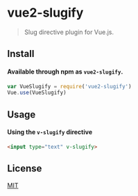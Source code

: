 # vue2-slugify

> Slug directive plugin for Vue.js.

## Install

#### Available through npm as `vue2-slugify`.

  ``` js
  var VueSlugify = require('vue2-slugify')
  Vue.use(VueSlugify)
  ```

## Usage

#### Using the `v-slugify` directive

``` html
<input type="text" v-slugify>
```

## License

[MIT](http://opensource.org/licenses/MIT)